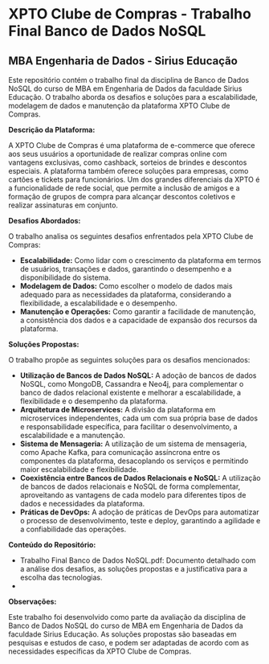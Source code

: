 # XPTO Clube de Compras - Trabalho Final Banco de Dados NoSQL

## MBA Engenharia de Dados - Sirius Educação

Este repositório contém o trabalho final da disciplina de Banco de Dados NoSQL do curso de MBA em Engenharia de Dados da faculdade Sirius Educação. O trabalho aborda os desafios e soluções para a escalabilidade, modelagem de dados e manutenção da plataforma XPTO Clube de Compras.

**Descrição da Plataforma:**

A XPTO Clube de Compras é uma plataforma de e-commerce que oferece aos seus usuários a oportunidade de realizar compras online com vantagens exclusivas, como cashback, sorteios de brindes e descontos especiais. A plataforma também oferece soluções para empresas, como cartões e tickets para funcionários. Um dos grandes diferenciais da XPTO é a funcionalidade de rede social, que permite a inclusão de amigos e a formação de grupos de compra para alcançar descontos coletivos e realizar assinaturas em conjunto.

**Desafios Abordados:**

O trabalho analisa os seguintes desafios enfrentados pela XPTO Clube de Compras:

*   **Escalabilidade:** Como lidar com o crescimento da plataforma em termos de usuários, transações e dados, garantindo o desempenho e a disponibilidade do sistema.
*   **Modelagem de Dados:** Como escolher o modelo de dados mais adequado para as necessidades da plataforma, considerando a flexibilidade, a escalabilidade e o desempenho.
*   **Manutenção e Operações:** Como garantir a facilidade de manutenção, a consistência dos dados e a capacidade de expansão dos recursos da plataforma.

**Soluções Propostas:**

O trabalho propõe as seguintes soluções para os desafios mencionados:

*   **Utilização de Bancos de Dados NoSQL:** A adoção de bancos de dados NoSQL, como MongoDB, Cassandra e Neo4j, para complementar o banco de dados relacional existente e melhorar a escalabilidade, a flexibilidade e o desempenho da plataforma.
*   **Arquitetura de Microservices:** A divisão da plataforma em microservices independentes, cada um com sua própria base de dados e responsabilidade específica, para facilitar o desenvolvimento, a escalabilidade e a manutenção.
*   **Sistema de Mensageria:** A utilização de um sistema de mensageria, como Apache Kafka, para comunicação assíncrona entre os componentes da plataforma, desacoplando os serviços e permitindo maior escalabilidade e flexibilidade.
*   **Coexistência entre Bancos de Dados Relacionais e NoSQL:** A utilização de bancos de dados relacionais e NoSQL de forma complementar, aproveitando as vantagens de cada modelo para diferentes tipos de dados e necessidades da plataforma.
*   **Práticas de DevOps:** A adoção de práticas de DevOps para automatizar o processo de desenvolvimento, teste e deploy, garantindo a agilidade e a confiabilidade das operações.

**Conteúdo do Repositório:**

*   Trabalho Final Banco de Dados NoSQL.pdf: Documento detalhado com a análise dos desafios, as soluções propostas e a justificativa para a escolha das tecnologias.
*   
**Observações:**

Este trabalho foi desenvolvido como parte da avaliação da disciplina de Banco de Dados NoSQL do curso de MBA em Engenharia de Dados da faculdade Sirius Educação. As soluções propostas são baseadas em pesquisas e estudos de caso, e podem ser adaptadas de acordo com as necessidades específicas da XPTO Clube de Compras.
